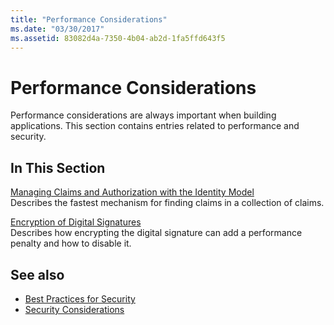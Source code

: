 ```yaml
---
title: "Performance Considerations"
ms.date: "03/30/2017"
ms.assetid: 83082d4a-7350-4b04-ab2d-1fa5ffd643f5
---
```

# Performance Considerations
Performance considerations are always important when building applications. This section contains entries related to performance and security.  
  
## In This Section  
 [Managing Claims and Authorization with the Identity Model](../../../../docs/framework/wcf/feature-details/managing-claims-and-authorization-with-the-identity-model.md)  
 Describes the fastest mechanism for finding claims in a collection of claims.  
  
 [Encryption of Digital Signatures](../../../../docs/framework/wcf/feature-details/encryption-of-digital-signatures.md)  
 Describes how encrypting the digital signature can add a performance penalty and how to disable it.  
  
## See also

- [Best Practices for Security](../../../../docs/framework/wcf/feature-details/best-practices-for-security-in-wcf.md)
- [Security Considerations](../../../../docs/framework/wcf/feature-details/security-considerations-in-wcf.md)
